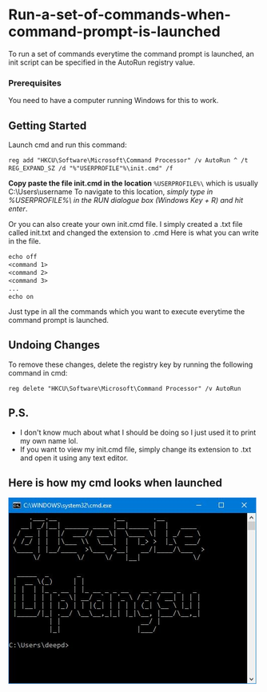 # Run-a-set-of-commands-when-command-prompt-is-launched

To run a set of commands everytime the command prompt is launched, an init script can be specified in the AutoRun registry value.

### Prerequisites
You need to have a computer running Windows for this to work.

## Getting Started
Launch cmd and run this command:
```
reg add "HKCU\Software\Microsoft\Command Processor" /v AutoRun ^ /t REG_EXPAND_SZ /d "%"USERPROFILE"%\init.cmd" /f
```

**Copy paste the file init.cmd in the location** ```%USERPROFILE%\``` which is usually C:\Users\username
To navigate to this location, *simply type in %USERPROFILE%\ in the RUN dialogue box (Windows Key + R) and hit enter*.

Or you can also create your own init.cmd file. I simply created a .txt file called init.txt and changed the extension to .cmd
Here is what you can write in the file.
```
echo off
<command 1>
<command 2>
<command 3>
...
echo on
```
Just type in all the commands which you want to execute everytime the command prompt is launched.

## Undoing Changes
To remove these changes, delete the registry key by running the following command in cmd:
```
reg delete "HKCU\Software\Microsoft\Command Processor" /v AutoRun
```

## P.S.
* I don't know much about what I should be doing so I just used it to print my own name lol.
* If you want to view my init.cmd file, simply change its extension to .txt and open it using any text editor.

## Here is how my cmd looks when launched
![Example](https://github.com/diptangsu/Run-a-set-of-commands-when-command-prompt-is-launched/blob/master/Preview.JPG)

